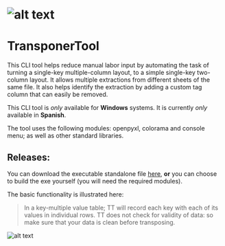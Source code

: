 # ![alt text](https://github.com/ff-ss/TrasponerTool/blob/master/static/logo.png "Logotype")  
# TransponerTool


This CLI tool helps reduce manual labor input by automating the task of turning a single-key multiple-column layout, to a simple single-key two-column layout. It allows multiple extractions from different sheets of the same file. It also helps identify the extraction by adding a custom tag column that can easily be removed.

This CLI tool is *only* available for **Windows** systems.
It is currently *only* available in **Spanish**.

The tool uses the following modules: openpyxl, colorama and console menu; as well as other standard libraries.

## Releases:
You can download the executable standalone file [here](https://github.com/ff-ss/TransponerTool/raw/master/TrasponerTool-2.1.4.exe), **or** you can choose to build the exe yourself (you will need the required modules).

The basic functionality is illustrated here:
> In a key-multiple value table; TT will record each key with each of its values in individual rows. TT does not check for validity of data: so make sure that your data is clean before transposing.

![alt text](https://github.com/ff-ss/TrasponerTool/blob/master/static/func.png "Multi-column to Two-column")


